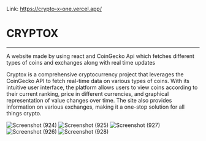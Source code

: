 Link: https://crypto-x-one.vercel.app/

# CRYPTOX
----
A website made by using react and CoinGecko Api which fetches different types of coins and exchanges along with real time updates

Cryptox is a comprehensive cryptocurrency project that leverages the CoinGecko API to fetch real-time data on various types of coins. With its intuitive user interface, the platform allows users to view coins according to their current ranking, price in different currencies, and graphical representation of value changes over time. The site also provides information on various exchanges, making it a one-stop solution for all things crypto.


![Screenshot (924)](https://user-images.githubusercontent.com/77433607/230739557-79124fa6-a5e2-45e0-b9fc-9e80f153cdb2.png)
![Screenshot (925)](https://user-images.githubusercontent.com/77433607/230739560-bd4f64ce-3522-4d85-89bd-049bc1976e7f.png)
![Screenshot (927)](https://user-images.githubusercontent.com/77433607/230739562-44767121-9a51-4966-a696-165604f34df9.png)
![Screenshot (926)](https://user-images.githubusercontent.com/77433607/230739567-40a20b47-0441-4c74-bad9-bfcba3056569.png)
![Screenshot (928)](https://user-images.githubusercontent.com/77433607/230739569-eb0e4222-2842-4d86-bf32-b92e91a13019.png)
